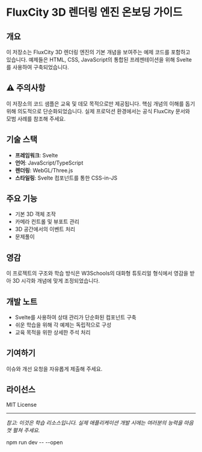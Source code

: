 # FluxCity 3D 렌더링 엔진 온보딩 가이드

## 개요
이 저장소는 FluxCity 3D 렌더링 엔진의 기본 개념을 보여주는 예제 코드를 포함하고 있습니다. 예제들은 HTML, CSS, JavaScript의 통합된 프레젠테이션을 위해 Svelte를 사용하여 구축되었습니다.

## ⚠️ 주의사항
이 저장소의 코드 샘플은 교육 및 데모 목적으로만 제공됩니다. 핵심 개념의 이해를 돕기 위해 의도적으로 단순화되었습니다. 실제 프로덕션 환경에서는 공식 FluxCity 문서와 모범 사례를 참조해 주세요.

## 기술 스택
- **프레임워크**: Svelte
- **언어**: JavaScript/TypeScript
- **렌더링**: WebGL/Three.js
- **스타일링**: Svelte 컴포넌트를 통한 CSS-in-JS

## 주요 기능
- 기본 3D 객체 조작
- 카메라 컨트롤 및 뷰포트 관리
- 3D 공간에서의 이벤트 처리
- 문제풀이

## 영감
이 프로젝트의 구조와 학습 방식은 W3Schools의 대화형 튜토리얼 형식에서 영감을 받아 3D 시각화 개념에 맞게 조정되었습니다.

## 개발 노트
- Svelte를 사용하여 상태 관리가 단순화된 컴포넌트 구축
- 쉬운 학습을 위해 각 예제는 독립적으로 구성
- 교육 목적을 위한 상세한 주석 처리

## 기여하기
이슈와 개선 요청을 자유롭게 제출해 주세요.

## 라이선스
MIT License

---

*참고: 이것은 학습 리소스입니다. 실제 애플리케이션 개발 시에는 여러분의 능력을 마음껏 펼쳐 주세요.*

npm run dev -- --open